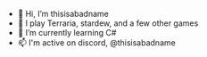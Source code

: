 - 👋 Hi, I’m thisisabadname
- 👀 I play Terraria, stardew, and a few other games
- 🌱 I’m currently learning C#
- 📫 I'm active on discord, @thisisabadname


